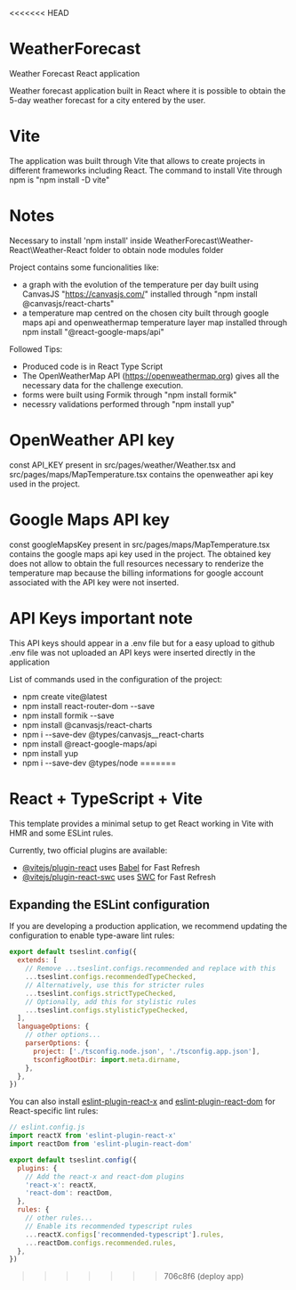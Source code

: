 <<<<<<< HEAD
# WeatherForecast
Weather Forecast React application

Weather forecast application built in React where it is possible to obtain the 5-day weather forecast for a city entered by the user.

# Vite
The application was built through Vite that allows to create projects in different frameworks including React. The command to install Vite through npm is "npm install -D vite"

# Notes
Necessary to install 'npm install' inside WeatherForecast\Weather-React\Weather-React folder to obtain node modules folder

Project contains some funcionalities like:
- a graph with the evolution of the temperature per day built using CanvasJS "https://canvasjs.com/" installed through "npm install @canvasjs/react-charts"
- a temperature map centred on the chosen city built through google maps api and openweathermap temperature layer map installed through npm install "@react-google-maps/api"

Followed Tips:
- Produced code is in React Type Script
- The OpenWeatherMap API (https://openweathermap.org) gives all the necessary data for the challenge execution. 
- forms were built using Formik through "npm install formik"
- necessry validations performed through "npm install yup"

# OpenWeather API key
const API_KEY present in src/pages/weather/Weather.tsx and src/pages/maps/MapTemperature.tsx contains the openweather api key used in the project. 

# Google Maps API key
const googleMapsKey present in src/pages/maps/MapTemperature.tsx contains the google maps api key used in the project. The obtained key does not allow to obtain the full resources necessary to renderize the temperature map because the billing informations for google account associated with the API key were not inserted.

# API Keys important note
This API keys should appear in a .env file but for a easy upload to github .env file was not uploaded an API keys were inserted directly in the application

List of commands used in the configuration of the project:
- npm create vite@latest
- npm install react-router-dom --save
- npm install formik --save
- npm install @canvasjs/react-charts
- npm i --save-dev @types/canvasjs__react-charts
- npm install @react-google-maps/api
- npm install yup
- npm i --save-dev @types/node
=======
# React + TypeScript + Vite

This template provides a minimal setup to get React working in Vite with HMR and some ESLint rules.

Currently, two official plugins are available:

- [@vitejs/plugin-react](https://github.com/vitejs/vite-plugin-react/blob/main/packages/plugin-react/README.md) uses [Babel](https://babeljs.io/) for Fast Refresh
- [@vitejs/plugin-react-swc](https://github.com/vitejs/vite-plugin-react-swc) uses [SWC](https://swc.rs/) for Fast Refresh

## Expanding the ESLint configuration

If you are developing a production application, we recommend updating the configuration to enable type-aware lint rules:

```js
export default tseslint.config({
  extends: [
    // Remove ...tseslint.configs.recommended and replace with this
    ...tseslint.configs.recommendedTypeChecked,
    // Alternatively, use this for stricter rules
    ...tseslint.configs.strictTypeChecked,
    // Optionally, add this for stylistic rules
    ...tseslint.configs.stylisticTypeChecked,
  ],
  languageOptions: {
    // other options...
    parserOptions: {
      project: ['./tsconfig.node.json', './tsconfig.app.json'],
      tsconfigRootDir: import.meta.dirname,
    },
  },
})
```

You can also install [eslint-plugin-react-x](https://github.com/Rel1cx/eslint-react/tree/main/packages/plugins/eslint-plugin-react-x) and [eslint-plugin-react-dom](https://github.com/Rel1cx/eslint-react/tree/main/packages/plugins/eslint-plugin-react-dom) for React-specific lint rules:

```js
// eslint.config.js
import reactX from 'eslint-plugin-react-x'
import reactDom from 'eslint-plugin-react-dom'

export default tseslint.config({
  plugins: {
    // Add the react-x and react-dom plugins
    'react-x': reactX,
    'react-dom': reactDom,
  },
  rules: {
    // other rules...
    // Enable its recommended typescript rules
    ...reactX.configs['recommended-typescript'].rules,
    ...reactDom.configs.recommended.rules,
  },
})
```
>>>>>>> 706c8f6 (deploy app)
